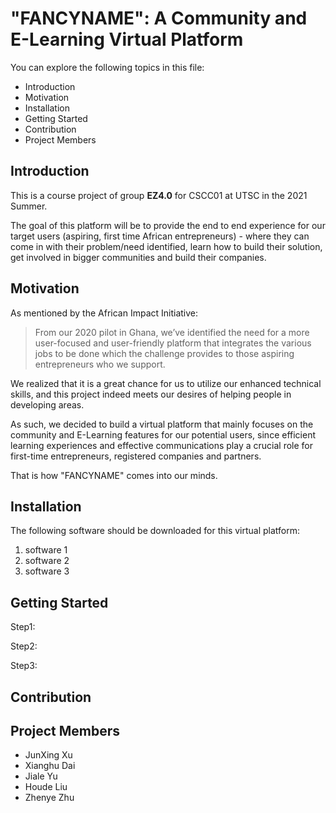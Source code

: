 # "FANCYNAME": A Community and E-Learning Virtual Platform
You can explore the following topics in this file:
- Introduction
- Motivation
- Installation
- Getting Started
- Contribution
- Project Members

## Introduction
This is a course project of group **EZ4.0** for CSCC01 at UTSC in the 2021 Summer.

The goal of this platform will be to provide the end to end experience for our target users (aspiring, first time
African entrepreneurs) - where they can come in with their problem/need identified, learn how to build
their solution, get involved in bigger communities and build their companies.

## Motivation
As mentioned by the African Impact Initiative:
> From our 2020 pilot in Ghana, we’ve identified the need for a more user-focused and user-friendly
platform that integrates the various jobs to be done which the challenge provides to those aspiring entrepreneurs who we
support.

We realized that it is a great chance for us to utilize our enhanced technical skills, and this project indeed meets our desires of helping people in developing areas.

As such, we decided to build a virtual platform that mainly focuses on the community and E-Learning features for our potential users, since efficient learning experiences and effective communications play a crucial role for first-time entrepreneurs, registered companies and partners.

That is how "FANCYNAME" comes into our minds.

## Installation
The following software should be downloaded for this virtual platform:
1. software 1
2. software 2
3. software 3

## Getting Started
Step1:

Step2:

Step3:

## Contribution

## Project Members
- JunXing Xu
- Xianghu Dai
- Jiale Yu
- Houde Liu
- Zhenye Zhu
